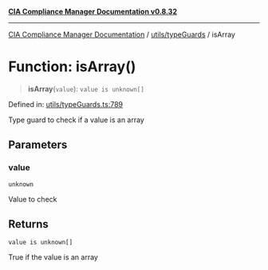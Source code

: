 [**CIA Compliance Manager Documentation v0.8.32**](../../../README.md)

***

[CIA Compliance Manager Documentation](../../../modules.md) / [utils/typeGuards](../README.md) / isArray

# Function: isArray()

> **isArray**(`value`): `value is unknown[]`

Defined in: [utils/typeGuards.ts:789](https://github.com/Hack23/cia-compliance-manager/blob/0dc9a11e510cc2f2986e7debe532892627f2b00f/src/utils/typeGuards.ts#L789)

Type guard to check if a value is an array

## Parameters

### value

`unknown`

Value to check

## Returns

`value is unknown[]`

True if the value is an array
